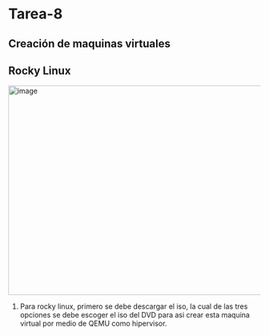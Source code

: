 # Tarea-8
Creación de maquinas virtuales
--
## Rocky Linux

<img width="800" height="418" alt="image" src="https://github.com/user-attachments/assets/feff2be5-49cc-4c19-8cc7-6a9fd2e32d97" />

1. Para rocky linux, primero se debe descargar el iso, la cual de las tres opciones se debe escoger el iso del DVD para asi crear esta maquina virtual por medio de QEMU como hipervisor.


